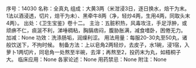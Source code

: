 序号：14030
名称：全真丸
组成：大黄3两（米泔浸3日，逐日换水，焙干为末。1法以酒浸透，切片，焙干为未）、黑牵牛8两（净，轻炒4两，生用4两，同取头末4两）。
出处：《卫生宝鉴》卷十二。
主治：五脏积热，风毒攻注，手足浮肿，或顽痹不仁，痰涎不利，涕唾稠粘，胸膈痞闷，腹胁胀满，减食嗜卧，困倦无力。
加减：None
功效：洗涤肠垢，润燥利涩。
用法用量：每服20-30丸至50丸，诸般饮送下，不拘时候。
制备方法：上以皂角2两轻炒，去皮子，水1碗，浸1宿，入萝卜1两切片，同皂角一处熬至半碗，去滓；再熬至2，投药末为丸，如梧桐子大。
临床应用：None
各家论述：None
用药禁忌：None
附注：None
